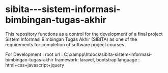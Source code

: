 # sibita---sistem-informasi-bimbingan-tugas-akhir
This repository functions as a control for the development of a final project Sistem Informasi Bimbingan Tugas Akhir (SIBITA) as one of the requirements for completion of software project courses

For Development : 
root url : C:\xampp\htdocs\sibita-sistem-informasi-bimbingan-tugas-akhir
framework: laravel, bootstrap
language : html+css+javascript+jquery
